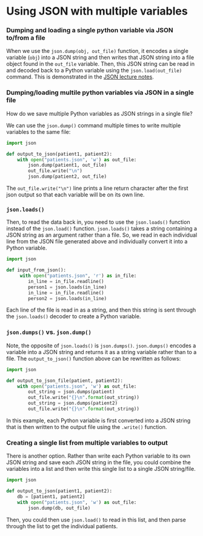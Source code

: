 # Using JSON with multiple variables

### Dumping and loading a single python variable via JSON to/from a file
When we use the `json.dump(obj, out_file)` function, it encodes a single
variable (`obj`) into a JSON string and then writes that JSON string into
a file object found in the `out_file` variable.  Then, this JSON string can
be read in and decoded back to a Python variable using the 
`json.load(out_file)` command.  This is demonstrated in the [JSON lecture
notes](../Lectures/json.md).  

### Dumping/loading multile python variables via JSON in a single file

How do we save multiple Python variables as JSON strings in a single file?

We can use the `json.dump()` command multiple times to write multiple variables
to the same file:

```python
import json

def output_to_json(patient1, patient2):
    with open("patients.json", 'w') as out_file:
        json.dump(patient1, out_file)
        out_file.write("\n")
        json.dump(patient2, out_file)
```
The `out_file.write("\n")` line prints a line return character after the first
json output so that each variable will be on its own line.  

### `json.loads()`

Then, to read
the data back in, you need to use the `json.loads()` function instead of the
`json.load()` function.  `json.loads()` takes a string containing a JSON string 
as an argument rather than a file.  So, we read in each individual line from
the JSON file generated above and individually convert it into a Python 
variable.

```python
import json

def input_from_json():
     with open("patients.json", 'r') as in_file:
        in_line = in_file.readline()
        person1 = json.loads(in_line)
        in_line = in_file.readline()
        person2 = json.loads(in_line)
```
Each line of the file is read in as a string, and then this string is sent
through the `json.loads()` decoder to create a Python variable.

### `json.dumps()` vs. `json.dump()`

Note, the opposite of `json.loads()` is `json.dumps()`.  `json.dumps()` encodes
a variable into a JSON string and returns it as a string variable rather than
to a file.  The `output_to_json()` function above can be rewritten as follows:

```python
import json

def output_to_json_file(patient, patient2):
    with open("patients.json", 'w') as out_file:
        out_string = json.dumps(patient)
        out_file.write("{}\n".format(out_string))
        out_string = json.dumps(patient2)
        out_file.write("{}\n".format(out_string))
```
In this example, each Python variable is first converted into a JSON string
that is then written to the output file using the `.write()` function.

### Creating a single list from multiple variables to output

There is another option.  Rather than write each Python variable to its own
JSON string and save each JSON string in the file, you could combine the 
variables into a list and then write this single list to a single JSON 
string/file.

```python
import json

def output_to_json(patient1, patient2):
    db = [patient1, patient2]
    with open("patients.json", 'w') as out_file:
        json.dump(db, out_file)
```  

Then, you could then use `json.load()` to read in this list, and then parse through
the list to get the individual patients.